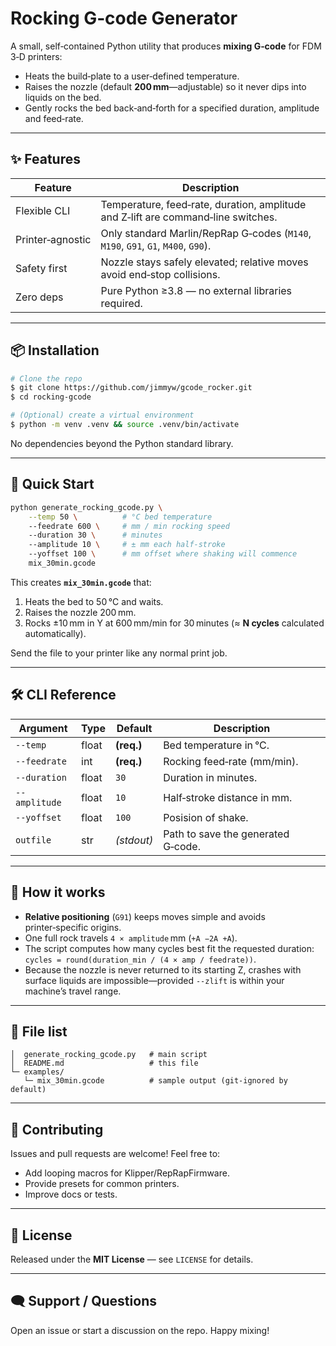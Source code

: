 # Rocking G‑code Generator

A small, self‑contained Python utility that produces **mixing G‑code** for FDM 3‑D printers:

* Heats the build‑plate to a user‑defined temperature.
* Raises the nozzle (default **200 mm**—adjustable) so it never dips into liquids on the bed.
* Gently rocks the bed back‑and‑forth for a specified duration, amplitude and feed‑rate.

---

## ✨ Features

| Feature          | Description                                                                       |
| ---------------- | --------------------------------------------------------------------------------- |
| Flexible CLI     | Temperature, feed‑rate, duration, amplitude and Z‑lift are command‑line switches. |
| Printer‑agnostic | Only standard Marlin/RepRap G‑codes (`M140`, `M190`, `G91`, `G1`, `M400`, `G90`). |
| Safety first     | Nozzle stays safely elevated; relative moves avoid end‑stop collisions.           |
| Zero deps        | Pure Python ≥3.8 — no external libraries required.                                |

---

## 📦 Installation

```bash
# Clone the repo
$ git clone https://github.com/jimmyw/gcode_rocker.git
$ cd rocking‑gcode

# (Optional) create a virtual environment
$ python -m venv .venv && source .venv/bin/activate
```

No dependencies beyond the Python standard library.

---

## 🚀 Quick Start

```bash
python generate_rocking_gcode.py \
    --temp 50 \          # °C bed temperature
    --feedrate 600 \     # mm / min rocking speed
    --duration 30 \      # minutes
    --amplitude 10 \     # ± mm each half‑stroke
    --yoffset 100 \      # mm offset where shaking will commence
    mix_30min.gcode
```

This creates **`mix_30min.gcode`** that:

1. Heats the bed to 50 °C and waits.
2. Raises the nozzle 200 mm.
3. Rocks ±10 mm in Y at 600 mm/min for 30 minutes (≈ **N cycles** calculated automatically).

Send the file to your printer like any normal print job.

---

## 🛠 CLI Reference

| Argument      | Type  | Default    | Description                        |
| ------------- | ----- | ---------- | ---------------------------------- |
| `--temp`      | float | **(req.)** | Bed temperature in °C.             |
| `--feedrate`  | int   | **(req.)** | Rocking feed‑rate (mm/min).        |
| `--duration`  | float | `30`       | Duration in minutes.               |
| `--amplitude` | float | `10`       | Half‑stroke distance in mm.        |
| `--yoffset`   | float | `100`      | Posision of shake.                 |
| `outfile`     | str   | *(stdout)* | Path to save the generated G‑code. |

---

## 📖 How it works

* **Relative positioning** (`G91`) keeps moves simple and avoids printer‑specific origins.
* One full rock travels `4 × amplitude` mm (`+A −2A +A`).
* The script computes how many cycles best fit the requested duration:
  `cycles = round(duration_min / (4 × amp / feedrate))`.
* Because the nozzle is never returned to its starting Z, crashes with surface liquids are impossible—provided `--zlift` is within your machine’s travel range.

---

## 🧩 File list

```
│  generate_rocking_gcode.py   # main script
│  README.md                   # this file
└─ examples/
   └─ mix_30min.gcode          # sample output (git‑ignored by default)
```

---

## 🤝 Contributing

Issues and pull requests are welcome!  Feel free to:

* Add looping macros for Klipper/RepRapFirmware.
* Provide presets for common printers.
* Improve docs or tests.

---

## 📜 License

Released under the **MIT License** — see `LICENSE` for details.

---

## 🗨 Support / Questions

Open an issue or start a discussion on the repo.  Happy mixing!
